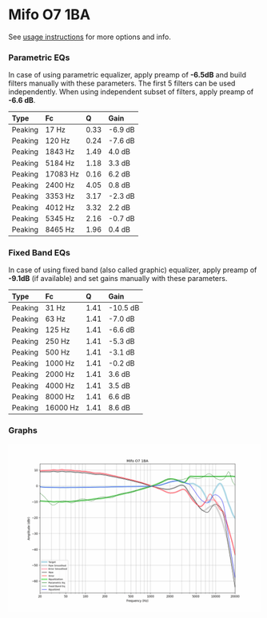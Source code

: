 # Mifo O7 1BA
See [usage instructions](https://github.com/jaakkopasanen/AutoEq#usage) for more options and info.

### Parametric EQs
In case of using parametric equalizer, apply preamp of **-6.5dB** and build filters manually
with these parameters. The first 5 filters can be used independently.
When using independent subset of filters, apply preamp of **-6.6 dB**.

| Type    | Fc       |    Q | Gain    |
|:--------|:---------|:-----|:--------|
| Peaking | 17 Hz    | 0.33 | -6.9 dB |
| Peaking | 120 Hz   | 0.24 | -7.6 dB |
| Peaking | 1843 Hz  | 1.49 | 4.0 dB  |
| Peaking | 5184 Hz  | 1.18 | 3.3 dB  |
| Peaking | 17083 Hz | 0.16 | 6.2 dB  |
| Peaking | 2400 Hz  | 4.05 | 0.8 dB  |
| Peaking | 3353 Hz  | 3.17 | -2.3 dB |
| Peaking | 4012 Hz  | 3.32 | 2.2 dB  |
| Peaking | 5345 Hz  | 2.16 | -0.7 dB |
| Peaking | 8465 Hz  | 1.96 | 0.4 dB  |

### Fixed Band EQs
In case of using fixed band (also called graphic) equalizer, apply preamp of **-9.1dB**
(if available) and set gains manually with these parameters.

| Type    | Fc       |    Q | Gain     |
|:--------|:---------|:-----|:---------|
| Peaking | 31 Hz    | 1.41 | -10.5 dB |
| Peaking | 63 Hz    | 1.41 | -7.0 dB  |
| Peaking | 125 Hz   | 1.41 | -6.6 dB  |
| Peaking | 250 Hz   | 1.41 | -5.3 dB  |
| Peaking | 500 Hz   | 1.41 | -3.1 dB  |
| Peaking | 1000 Hz  | 1.41 | -0.2 dB  |
| Peaking | 2000 Hz  | 1.41 | 3.6 dB   |
| Peaking | 4000 Hz  | 1.41 | 3.5 dB   |
| Peaking | 8000 Hz  | 1.41 | 6.6 dB   |
| Peaking | 16000 Hz | 1.41 | 8.6 dB   |

### Graphs
![](./Mifo%20O7%201BA.png)